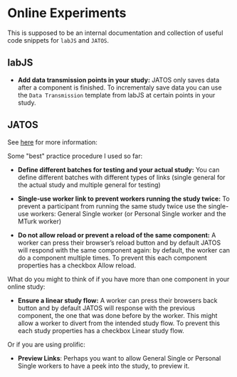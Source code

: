 
# Online Experiments

This is supposed to be an internal documentation and collection of useful code snippets for `labJS` and `JATOS`.  

## labJS


- **Add data transmission points in your study:** JATOS only saves data after a component is finished. To incrementaly save data you can use the `Data Transmission` template from labJS at certain points in your study.

## JATOS

See [here](https://www.jatos.org/Restricting-study-flow.html#ensure-a-linear-study-flow-since-version-351) for more information: 


Some "best" practice procedure I used so far:

- **Define different batches for testing and your actual study:** You can define different batches with different types of links (single general for the actual study and multiple general for testing)

-  **Single-use worker link to prevent workers running the study twice:** To prevent a participant from running the same study twice use the single-use workers: General Single worker (or Personal Single worker and the MTurk worker)

-  **Do not allow reload or prevent a reload of the same component:**  A worker can press their browser’s reload button and by  default JATOS will respond with the same component again: by default, the worker can do a component multiple times. To prevent this each component properties has a checkbox Allow reload.


What do you might to think of if you have more than one component in your online study:

 - **Ensure a linear study flow:** A worker can press their browsers back button and by default JATOS will  response with the previous component, the one that was done before by the worker.  This might allow a worker to divert from the intended study flow.  To prevent this each study properties has a checkbox Linear study flow.

Or if you are using prolific:

   
- **Preview Links**: Perhaps you want to allow General Single or Personal Single workers to have a peek into the study, to preview it.








